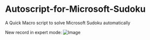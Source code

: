# Autoscript-for-Microsoft-Sudoku
A Quick Macro script to solve Microsoft Sudoku automatically

New record in expert mode:
![Image](https://github.com/WestXu/repositpry/master/Autoscript-for-Microsoft-Sudoku/record.png)
